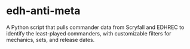 # edh-anti-meta
A Python script that pulls commander data from Scryfall and EDHREC to identify the least-played commanders, with customizable filters for mechanics, sets, and release dates.
